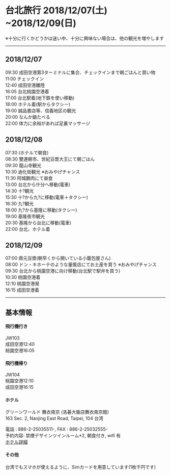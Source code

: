 # 台北旅行 2018/12/07(土) ~2018/12/09(日)
  
※十分に行くかどうかは迷い中、十分に興味ない場合は、他の観光を増やします  
  
---
  
## 2018/12/07  
09:30 成田空港第3ターミナルに集合、チェックインまで朝ごはんと買い物  
11:00 チェックイン  
12:40 成田空港離陸  
16:05 台北桃園空港着  
17:00 台北駅着(地下鉄を使い移動)  
18:00 ホテル着(駅からタクシー)  
19:00 誠品書店等、信義地区の観光  
20:00 なんか鍋たべる  
22:00 体力に余裕があれば足裏マッサージ  

## 2018/12/08  
07:30  (ホテルで朝食)  
08:30 雙連朝市、世紀豆漿大王にて朝ごはん  
09:30 龍山寺観光  
10:30 迪化街観光 ※おみやげチャンス  
11:30  阿城鵝肉にて昼食  
13:00 台北から什分へ移動(電車)  
14:30 十?観光  
15:30 十?から九?に移動(電車＋タクシー)  
16:30 九?観光  
18:00 九?から基隆に移動(タクシー)  
19:00 基隆夜市観光  
20:30 基隆から台北に移動(電車)  
22:00 台北、ホテル着  

## 2018/12/09
07:00 鼎元豆漿(朝早くから開いている小籠包屋さん)  
08:00 ドン・キホーテのような量販店にてお土産を買う ※おみやげチャンス  
09:30 台北から桃園空港に向け移動(台北駅で駅弁を買う)  
10:30 桃園空港着  
12:10 桃園空港発  
16:15 成田空港着  

  
---
  
## 基本情報  

#### 飛行機行き  
JW103  
成田空港12:40  
桃園空港16:05  

#### 飛行機帰り
 JW104  
桃園空港12:10  
成田空港16:15  

#### ホテル
グリーンワールド 舞衣南京 (洛碁大飯店舞衣南京館)  
163 Sec. 2, Nanjing East Road, Taipei, 104 台湾  

電話 : 886-2-25035511-, FAX : 886-2-25032555-  
予約内容: 禁煙デザインツインルーム*2, 朝食付き, wifi 有  
[ホテル詳細](http://link.jp.expediamail.com/c/4/?T=ODI2NDIxNjU%3AMDItYzE4Mjg0LTY0NTY1YTU5MWNjNzRmYjU4NGU4NTczMzI4YjUzYmQ1%3AbW90dGllMDkxMUBnbWFpbC5jb20%3ASlAuUFQuRVZFTlRUUklHR0VSRURNQUlMSU5HLkVOU0lUSU5FUkFSWURFVEFJTFMuRVBBQ0tBR0UmRU1MRFRMPURBVEUyMDE4MTAxMi1JU1NVWC5TSURYLktFWTkzNjUzMzEyOTE3LlBBSURYLkxBTkdKQV9KUC5NQ0lEWC5URVNUWC5WRVJTWC5NSURTWA%3AZmFsc2U%3ANw%3A%3AaHR0cHM6Ly93d3cuZXhwZWRpYS5jby5qcC9lbWFpbGNsaWNrL3EyeWcxX0hRU2ZScXNEYnFPSlZ4bHpveE0yZWNuOEJaVi1VYnR5WEc0eTdGYzBjZW51OEl2QlNQbWJIaDF4QUhFLVppMFNuSHE2VEJqeVRvMzBuYXVIUTItdWozZktHN3hKT2l1eUxQSjdVN1MwdHZ4M0NjWjFDTG0yZEZBSXNsbnY3S0xRL1RhaXBlaS1Ib3RlbHMuaDYyMDc1OTQuSG90ZWwtSW5mb3JtYXRpb24_cm0xPWEyJnJtMj1hMSZoYXNoVGFnPW92ZXJ2aWV3JiZFTUxDSUQ9SlAuUFQuRVZFTlRUUklHR0VSRURNQUlMSU5HLkVOU0lUSU5FUkFSWURFVEFJTFMuRVBBQ0tBR0UmRU1MRFRMPURBVEUyMDE4MTAxMi1JU1NVWC5TSURYLktFWTkzNjUzMzEyOTE3LlBBSURYLkxBTkdKQV9KUC5NQ0lEWC5URVNUWC5WRVJTWC5NSURTWCZsYW5naWQ9MTA0MQ&K=XGlQC14YlaDU98rHPUmZUQ)  


#### その他
台湾でもスマホが使えるように、Simカードを用意しています(1枚千円です)  
